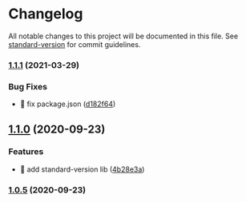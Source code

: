 # Changelog

All notable changes to this project will be documented in this file. See [standard-version](https://github.com/conventional-changelog/standard-version) for commit guidelines.

### [1.1.1](https://github.com/yeukfei02/moviesReactNative/compare/v1.1.0...v1.1.1) (2021-03-29)


### Bug Fixes

* 🐛 fix package.json ([d182f64](https://github.com/yeukfei02/moviesReactNative/commit/d182f64866953d593a4178b26766ffd4f540e5d3))

## [1.1.0](https://github.com/yeukfei02/moviesReactNative/compare/v1.0.5...v1.1.0) (2020-09-23)


### Features

* 🎸 add standard-version lib ([4b28e3a](https://github.com/yeukfei02/moviesReactNative/commit/4b28e3a4774542fc4045a752713d2b6ce109bf94))

### [1.0.5](https://github.com/yeukfei02/moviesReactNative/compare/v1.0.4...v1.0.5) (2020-09-23)
